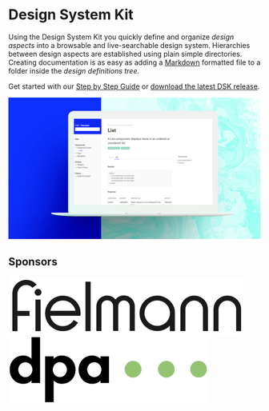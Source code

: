 # Design System Kit

Using the Design System Kit you quickly define and organize
_design aspects_ into a browsable and live-searchable design system.
Hierarchies between design aspects are established using plain
simple directories. Creating documentation is as easy as adding a
[Markdown](https://guides.github.com/features/mastering-markdown/) formatted
file to a folder inside the _design definitions tree_.

Get started with our [Step by Step Guide](Getting-Started/Step-by-Step) 
or [download the latest DSK release](https://github.com/rundsk/dsk/releases/latest).

![DSK promotional image](dsk_promo_list.jpg)

## Sponsors

<a href="https://fielmann.com">
  <img src="fielmann_logo@2x.png" alt="Fielmann">
</a>

<br>

<a href="https://dpa.com">
  <img src="dpa_logo@2x.png" alt="dpa">
</a>
